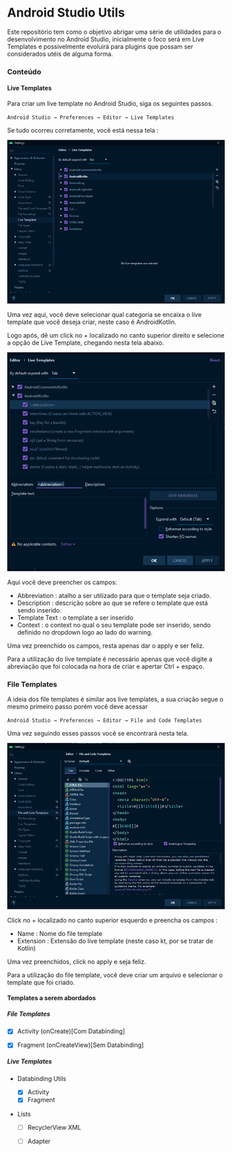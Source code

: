 # Android Studio Utils 

Este repositório tem como o objetivo abrigar uma série de utilidades para o desenvolvimento no Android Studio, inicialmente o foco será em Live Templates e possivelmente evoluirá para plugins que possam ser considerados utéis de alguma forma.


### Conteúdo
#### Live Templates

Para criar um live template no Android Studio, siga os seguintes passos.

`Android Studio → Preferences → Editor → Live Templates`

Se tudo ocorreu corretamente, você está nessa tela :

<img src="Images\Editor.PNG" alt="Editor" style="zoom:80%;" />



Uma vez aqui, você deve selecionar qual categoria se encaixa o live template que você deseja criar, neste caso é AndroidKotlin.

Logo após, dê um click no + localizado no canto superior direito e selecione a opção de Live Template, chegando nesta tela abaixo.



<img src="Images\Fields.PNG" alt="Fields" style="zoom:75%;" />



Aqui você deve preencher os campos:

- Abbreviation : atalho a ser utilizado para que o template seja criado.
- Description :  descrição sobre ao que se refere o template que está sendo inserido.
- Template Text : o template a ser inserido
- Context : o context no qual o seu template pode ser inserido, sendo definido no dropdown logo ao lado do warning.

Uma vez preenchido os campos, resta apenas dar o apply e ser feliz.

Para a utilização do live template é necessário apenas que você digite a abreviação que foi colocada na hora de criar e apertar Ctrl + espaço.

### File Templates

A ideia dos file templates é similar aos live templates, a sua criação segue o mesmo primeiro passo porém você deve acessar 

`Android Studio → Preferences → Editor → File and Code Templates`

Uma vez seguindo esses passos você se encontrará nesta tela.

<img src="Images\FileTemplates.PNG" alt="FileTemplates" style="zoom:75%;" />



Click no + localizado no canto superior esquerdo e preencha os campos :

- Name : Nome do file template
- Extension  : Extensão do live template (neste caso kt, por se tratar de Kotlin)

Uma vez preenchidos, click no apply e seja feliz.

Para a utilização do file template,  você deve criar um arquivo e selecionar o template que foi criado.



#### Templates a serem abordados

##### File Templates

- [x] Activity (onCreate)[Com Databinding]

- [x] Fragment (onCreateView)[Sem Databinding]

##### Live Templates

- Databinding Utils
  - [x] Activity 
  - [x] Fragment

- Lists

  - [ ] RecyclerView XML
  - [ ] Adapter

  
